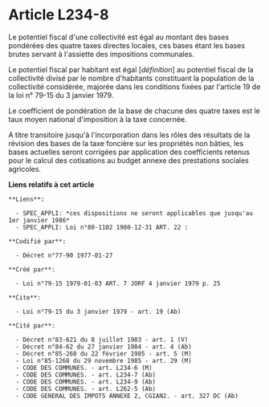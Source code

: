 # Article L234-8

Le potentiel fiscal d'une collectivité est égal au montant des bases pondérées des quatre taxes directes locales, ces bases
étant les bases brutes servant à l'assiette des impositions communales.

Le potentiel fiscal par habitant est égal [*définition*] au potentiel fiscal de la collectivité divisé par le nombre
d'habitants constituant la population de la collectivité considérée, majorée dans les conditions fixées par l'article 19 de
la loi n° 79-15 du 3 janvier 1979.

Le coefficient de pondération de la base de chacune des quatre taxes est le taux moyen national d'imposition à la taxe
concernée.

A titre transitoire jusqu'à l'incorporation dans les rôles des résultats de la révision des bases de la taxe foncière sur les
propriétés non bâties, les bases actuelles seront corrigées par application des coefficients retenus pour le calcul des
cotisations au budget annexe des prestations sociales agricoles.

**Liens relatifs à cet article**

	**Liens**:

	  - SPEC_APPLI: *ces dispositions ne seront applicables que jusqu'au 1er janvier 1986*
	  - SPEC_APPLI: Loi n°80-1102 1980-12-31 ART. 22 :

	**Codifié par**:

	  - Décret n°77-90 1977-01-27

	**Créé par**:

	  - Loi n°79-15 1979-01-03 ART. 7 JORF 4 janvier 1979 p. 25

	**Cite**:

	  - Loi n°79-15 du 3 janvier 1979 - art. 19 (Ab)

	**Cité par**:

	  - Décret n°83-621 du 8 juillet 1983 - art. 1 (V)
	  - Décret n°84-62 du 27 janvier 1984 - art. 4 (Ab)
	  - Décret n°85-260 du 22 février 1985 - art. 5 (M)
	  - Loi n°85-1268 du 29 novembre 1985 - art. 29 (M)
	  - CODE DES COMMUNES. - art. L234-6 (M)
	  - CODE DES COMMUNES. - art. L234-7 (Ab)
	  - CODE DES COMMUNES. - art. L234-9 (Ab)
	  - CODE DES COMMUNES. - art. L262-5 (Ab)
	  - CODE GENERAL DES IMPOTS ANNEXE 2, CGIAN2. - art. 327 DC (Ab)
